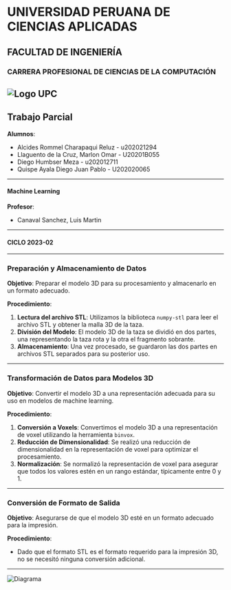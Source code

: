 # UNIVERSIDAD PERUANA DE CIENCIAS APLICADAS
## FACULTAD DE INGENIERÍA

### CARRERA PROFESIONAL DE CIENCIAS DE LA COMPUTACIÓN


![Logo UPC](https://th.bing.com/th/id/OIP.uI-98YWzIvsuhXVyKRkv9gHaHk?pid=ImgDet&rs=1)
---

## Trabajo Parcial

**Alumnos**:
- Alcides Rommel Charapaqui Reluz - u202021294
- Llaguento de la Cruz, Marlon Omar - U20201B055
- Diego Humbser Meza - u202012711
- Quispe Ayala Diego Juan Pablo - U202020065

---

#### Machine Learning

**Profesor**:
- Canaval Sanchez, Luis Martin

---

#### CICLO 2023-02

---

### Preparación y Almacenamiento de Datos

**Objetivo**: Preparar el modelo 3D para su procesamiento y almacenarlo en un formato adecuado.

**Procedimiento**:
1. **Lectura del archivo STL**: Utilizamos la biblioteca `numpy-stl` para leer el archivo STL y obtener la malla 3D de la taza.
2. **División del Modelo**: El modelo 3D de la taza se dividió en dos partes, una representando la taza rota y la otra el fragmento sobrante.
3. **Almacenamiento**: Una vez procesado, se guardaron las dos partes en archivos STL separados para su posterior uso.

---

### Transformación de Datos para Modelos 3D

**Objetivo**: Convertir el modelo 3D a una representación adecuada para su uso en modelos de machine learning.

**Procedimiento**:
1. **Conversión a Voxels**: Convertimos el modelo 3D a una representación de voxel utilizando la herramienta `binvox`.
2. **Reducción de Dimensionalidad**: Se realizó una reducción de dimensionalidad en la representación de voxel para optimizar el procesamiento.
3. **Normalización**: Se normalizó la representación de voxel para asegurar que todos los valores estén en un rango estándar, típicamente entre 0 y 1.

---

### Conversión de Formato de Salida

**Objetivo**: Asegurarse de que el modelo 3D esté en un formato adecuado para la impresión.

**Procedimiento**:
- Dado que el formato STL es el formato requerido para la impresión 3D, no se necesitó ninguna conversión adicional.

---

![Diagrama](https://imgur.com/a/Tqsrl8K)

